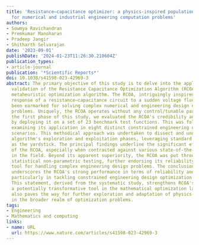 ```yaml
---
title: 'Resistance–capacitance optimizer: a physics-inspired population-based algorithm
  for numerical and industrial engineering computation problems'
authors:
- Sowmya Ravichandran
- Premkumar Manoharan
- Pradeep Jangir
- Shitharth Selvarajan
date: '2023-09-01'
publishDate: '2024-01-23T11:26:30.210604Z'
publication_types:
- article-journal
publication: '*Scientific Reports*'
doi: 10.1038/s41598-023-42969-3
abstract: The primary objective of this study is to delve into the application and
  validation of the Resistance Capacitance Optimization Algorithm (RCOA)—a new, physics-inspired
  metaheuristic optimization algorithm. The RCOA, intriguingly inspired by the time
  response of a resistance–capacitance circuit to a sudden voltage fluctuation, has
  been earmarked for solving complex numerical and engineering design optimization
  problems. Uniquely, the RCOA operates without any control/tunable parameters. In
  the first phase of this study, we evaluated the RCOA's credibility and functionality
  by deploying it on a set of 23 benchmark test functions. This was followed by thoroughly
  examining its application in eight distinct constrained engineering design optimization
  scenarios. This methodical approach was undertaken to dissect and understand the
  algorithm's exploration and exploitation phases, leveraging standard benchmark functions
  as the yardstick. The principal findings underline the significant effectiveness
  of the RCOA, especially when contrasted against various state-of-the-art algorithms
  in the field. Beyond its apparent superiority, the RCOA was put through rigorous
  statistical non-parametric testing, further endorsing its reliability as an innovative
  tool for handling complex engineering design problems. The conclusion of this research
  underscores the RCOA's strong performance in terms of reliability and precision,
  particularly in tackling constrained engineering design optimization challenges.
  This statement, derived from the systematic study, strengthens RCOA's position as
  a potentially transformative tool in the mathematical optimization landscape. It
  also paves the way for further exploration and adaptation of physics-inspired algorithms
  in the broader realm of optimization problems.
tags:
- Engineering
- Mathematics and computing
links:
- name: URL
  url: https://www.nature.com/articles/s41598-023-42969-3
---
```

